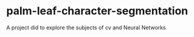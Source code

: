 # palm-leaf-character-segmentation
A project did to explore the subjects of cv and Neural Networks 
